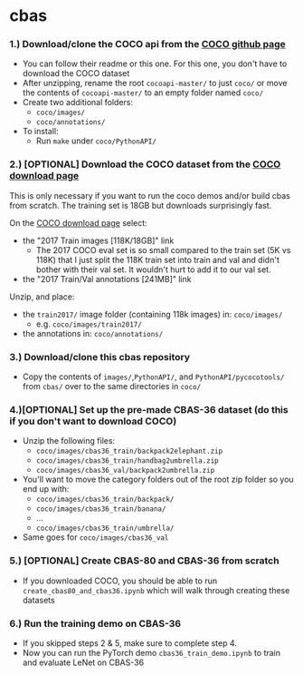 # cbas
### 1.) Download/clone the COCO api from the <a href=https://github.com/cocodataset/cocoapi>COCO github page</a>
* You can follow their readme or this one.  For this one, you don't have to download the COCO dataset
* After unzipping, rename the root `cocoapi-master/` to just `coco/` or move the contents of `cocoapi-master/` to an empty folder named `coco/`
* Create two additional folders:
  * `coco/images/`
  * `coco/annotations/`
* To install:
  * Run `make` under `coco/PythonAPI/`

### 2.) [OPTIONAL] Download the COCO dataset from the <a href=http://cocodataset.org/#download>COCO download page</a>

This is only necessary if you want to run the coco demos and/or build cbas from scratch.  The training set is 18GB but downloads surprisingly fast.

On the <a href=http://cocodataset.org/#download>COCO download page</a> select: 
* the "2017 Train images [118K/18GB]" link
    * The 2017 COCO eval set is so small compared to the train set (5K vs 118K) that I just split the 118K train set into train and val and didn't bother with their val set.  It wouldn't hurt to add it to our val set.
* the "2017 Train/Val annotations [241MB]" link

Unzip, and place:
* the `train2017/` image folder (containing 118k images) in: `coco/images/`
    * e.g. `coco/images/train2017/`
* the annotations in: `coco/annotations/`

### 3.) Download/clone this cbas repository
* Copy the contents of `images/`,`PythonAPI/`, and `PythonAPI/pycocotools/` from `cbas/` over to the same directories in `coco/`

### 4.)[OPTIONAL] Set up the pre-made CBAS-36 dataset (do this if you don't want to download COCO)
* Unzip the following files:
    * `coco/images/cbas36_train/backpack2elephant.zip`
    * `coco/images/cbas36_train/handbag2umbrella.zip`
    * `coco/images/cbas36_val/backpack2umbrella.zip`
* You'll want to move the category folders out of the root zip folder so you end up with:
    * `coco/images/cbas36_train/backpack/`
    * `coco/images/cbas36_train/banana/`
    * ...
    * `coco/images/cbas36_train/umbrella/`
* Same goes for `coco/images/cbas36_val`
    
### 5.) [OPTIONAL] Create CBAS-80 and CBAS-36 from scratch
* If you downloaded COCO, you should be able to run `create_cbas80_and_cbas36.ipynb` which will walk through creating these datasets


### 6.) Run the training demo on CBAS-36
* If you skipped steps 2 & 5, make sure to complete step 4.
* Now you can run the PyTorch demo `cbas36_train_demo.ipynb` to train and evaluate LeNet on CBAS-36
